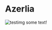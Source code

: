# Azerlia

<span class="rightimg"><span class="smallimg">![testimg](skyler-ewing-NDimYbebLc8-unsplash.jpg)</span></span> some text!